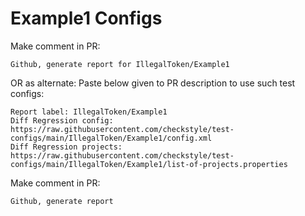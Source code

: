 # Example1 Configs
Make comment in PR:
```
Github, generate report for IllegalToken/Example1
```
OR as alternate:
Paste below given to PR description to use such test configs:
```
Report label: IllegalToken/Example1
Diff Regression config: https://raw.githubusercontent.com/checkstyle/test-configs/main/IllegalToken/Example1/config.xml
Diff Regression projects: https://raw.githubusercontent.com/checkstyle/test-configs/main/IllegalToken/Example1/list-of-projects.properties
```
Make comment in PR:
```
Github, generate report
```
